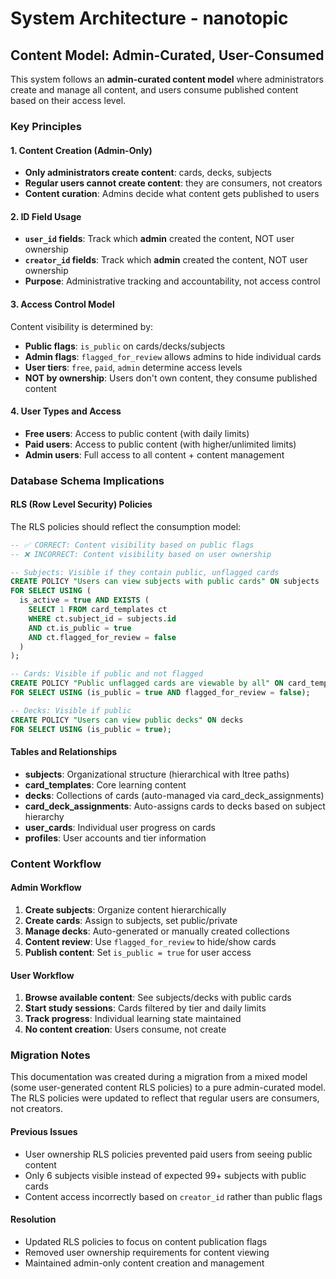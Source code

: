 # System Architecture - nanotopic

## Content Model: Admin-Curated, User-Consumed

This system follows an **admin-curated content model** where administrators create and manage all content, and users consume published content based on their access level.

### Key Principles

#### 1. Content Creation (Admin-Only)
- **Only administrators create content**: cards, decks, subjects
- **Regular users cannot create content**: they are consumers, not creators
- **Content curation**: Admins decide what content gets published to users

#### 2. ID Field Usage
- **`user_id` fields**: Track which **admin** created the content, NOT user ownership
- **`creator_id` fields**: Track which **admin** created the content, NOT user ownership
- **Purpose**: Administrative tracking and accountability, not access control

#### 3. Access Control Model
Content visibility is determined by:
- **Public flags**: `is_public` on cards/decks/subjects
- **Admin flags**: `flagged_for_review` allows admins to hide individual cards
- **User tiers**: `free`, `paid`, `admin` determine access levels
- **NOT by ownership**: Users don't own content, they consume published content

#### 4. User Types and Access
- **Free users**: Access to public content (with daily limits)
- **Paid users**: Access to public content (with higher/unlimited limits)
- **Admin users**: Full access to all content + content management

### Database Schema Implications

#### RLS (Row Level Security) Policies
The RLS policies should reflect the consumption model:

```sql
-- ✅ CORRECT: Content visibility based on public flags
-- ❌ INCORRECT: Content visibility based on user ownership

-- Subjects: Visible if they contain public, unflagged cards
CREATE POLICY "Users can view subjects with public cards" ON subjects
FOR SELECT USING (
  is_active = true AND EXISTS (
    SELECT 1 FROM card_templates ct
    WHERE ct.subject_id = subjects.id
    AND ct.is_public = true
    AND ct.flagged_for_review = false
  )
);

-- Cards: Visible if public and not flagged
CREATE POLICY "Public unflagged cards are viewable by all" ON card_templates
FOR SELECT USING (is_public = true AND flagged_for_review = false);

-- Decks: Visible if public
CREATE POLICY "Users can view public decks" ON decks
FOR SELECT USING (is_public = true);
```

#### Tables and Relationships
- **subjects**: Organizational structure (hierarchical with ltree paths)
- **card_templates**: Core learning content
- **decks**: Collections of cards (auto-managed via card_deck_assignments)
- **card_deck_assignments**: Auto-assigns cards to decks based on subject hierarchy
- **user_cards**: Individual user progress on cards
- **profiles**: User accounts and tier information

### Content Workflow

#### Admin Workflow
1. **Create subjects**: Organize content hierarchically
2. **Create cards**: Assign to subjects, set public/private
3. **Manage decks**: Auto-generated or manually created collections
4. **Content review**: Use `flagged_for_review` to hide/show cards
5. **Publish content**: Set `is_public = true` for user access

#### User Workflow
1. **Browse available content**: See subjects/decks with public cards
2. **Start study sessions**: Cards filtered by tier and daily limits
3. **Track progress**: Individual learning state maintained
4. **No content creation**: Users consume, not create

### Migration Notes

This documentation was created during a migration from a mixed model (some user-generated content RLS policies) to a pure admin-curated model. The RLS policies were updated to reflect that regular users are consumers, not creators.

#### Previous Issues
- User ownership RLS policies prevented paid users from seeing public content
- Only 6 subjects visible instead of expected 99+ subjects with public cards
- Content access incorrectly based on `creator_id` rather than public flags

#### Resolution
- Updated RLS policies to focus on content publication flags
- Removed user ownership requirements for content viewing
- Maintained admin-only content creation and management